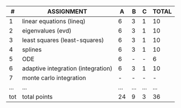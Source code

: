 | # | ASSIGNMENT                        | A | B | C | TOTAL |
|---|-----------------------------------|---|---|---|-------|
| 1 | linear equations (lineq)          | 6 | 3 | 1 |  10   |
| 2 | eigenvalues (evd)                 | 6 | 3 | 1 |  10   |
| 3 | least squares (least-squares)     | 6 | 3 | 1 |  10   |
| 4 | splines                           | 6 | 3 | 1 |  10   |
| 5 | ODE                               | 6 | - | - |  6    |
| 6 | adaptive integration (integration)| 6 | 3 | 1 |  10   |
| 7 | monte carlo integration           | - | - | - |  -    |
|...| ...                               |...|...|...|...    |
|tot| total points                      | 24| 9 | 3 |  36   |
